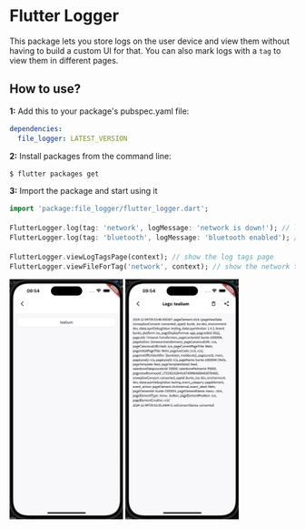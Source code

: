# Flutter Logger

This package lets you store logs on the user device and view them without having to build a custom UI for that.
You can also mark logs with a ```tag``` to view them in different pages.

## How to use?
**1:** Add this to your package's pubspec.yaml file:
```yaml
dependencies:
  file_logger: LATEST_VERSION
```

**2:** Install packages from the command line:
```bash
$ flutter packages get
```

**3:** Import the package and start using it
```dart
import 'package:file_logger/flutter_logger.dart';

FlutterLogger.log(tag: 'network', logMessage: 'network is down!'); // log a message
FlutterLogger.log(tag: 'bluetooth', logMessage: 'bluetooth enabled'); // log a message

FlutterLogger.viewLogTagsPage(context); // show the log tags page
FlutterLogger.viewFileForTag('network', context); // show the network tag logs page
```

<img src="https://github.com/andriensis/Flutter-Logger/blob/main/doc/log-tags.png?raw=true" alt="Log tags page" width="200"/>
<img src="https://github.com/andriensis/Flutter-Logger/blob/main/doc/log-page.png?raw=true" alt="Logs page showing logs for tealium tag" width="200"/>